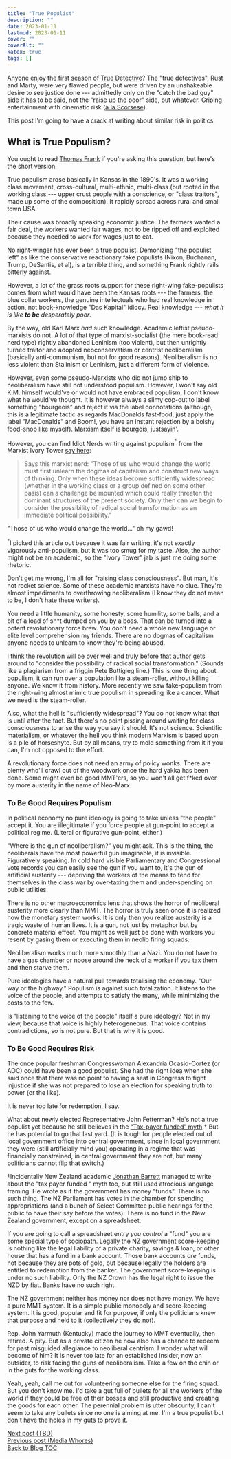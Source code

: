 ```yaml
---
title: "True Populist"
description: ""
date: 2023-01-11
lastmod: 2023-01-11
cover: ""
coverAlt: ""
katex: true
tags: []
---
```


Anyone enjoy the first season of [True Detective](http://www.hbo.com/true-detective)? 
The "true detectives", Rust and Marty, were very flawed people, but were driven by an 
unshakeable desire to see justice done --- admittedly only on the "catch the bad guy" 
side it has to be said, not the "raise up the poor" side, but whatever. Griping entertainment with cinematic risk 
([à la  Scorsese](https://www.filmstories.co.uk/news/martin-scorsese-on-why-content-will-never-be-cinema/)).

This post I'm going to have a crack at writing about similar risk in politics.

## What is True Populism?

You ought to read [Thomas Frank](https://www.youtube.com/watch?v=VWKsTzHwIsM) if 
you're asking this question, but here's the short version.

True populism arose basically in Kansas in the 1890's. It was a working class 
movement, cross-cultural, multi-ethnic, multi-class (but rooted in the working class 
--- upper crust people with a conscience, or "class traitors", made up some of 
the composition). It rapidly spread across rural and small town USA. 

Their cause was broadly speaking economic justice. The farmers 
wanted a fair deal, the workers wanted fair wages, not to be ripped off and exploited 
because they needed to work for wages just to eat.

No right-winger has ever been a true populist. Demonizing "the populist left" as 
like the conservative reactionary fake populists (Nixon, Buchanan, Trump, DeSantis, 
et al), is a terrible thing, and something Frank rightly rails bitterly against.

However, a lot of the grass roots support for these right-wing fake-populists comes 
from what would have been the Kansas roots --- the farmers, the blue collar workers, 
the genuine intellectuals who had real knowledge in action, not book-knowledge 
"Das Kapital" idiocy. Real knowledge --- *what it is like **to be** desperately poor*.

By the way, old Karl Marx *had* such knowledge. Academic leftist pseudo-marxists do 
not. A lot of that type of marxist-socialist (the mere book-read nerd type) rightly 
abandoned Leninism (too violent), but then unrightly turned traitor and adopted 
neoconservatism or centrist neoliberalism (basically anti-communism, but not for 
good reasons).  Neoliberalism is no less violent than Stalinism or Leninism, just a 
different form of violence.

However, even some pseudo-Marxists who did not jump ship to neoliberalism have still 
not understood populism. However, I won't say old K.M. himself would've or would not 
have embraced populism, I don't know what he would've thought. It is however always 
a slimy cop-out to label something "bourgeois" and reject it via the label 
connotations (although, this is a legitimate tactic as regards MacDonalds 
fast-food, just apply the label "MacDonalds" and Boom!, you have an instant 
rejection by a bolshy food-snob like myself). 
Marxism itself is bourgois, justsayin'.

However, you can find Idiot Nerds writing against populism${}^\ast$ from the 
Marxist Ivory Tower 
[say here](http://www.whatnextjournal.org.uk/Pages/Back/Wnext28/Populism.html):

> Says this marxist nerd: "Those of us who would change the world must first unlearn 
the dogmas of capitalism and construct new ways of thinking. Only when these ideas 
become sufficiently widespread (whether in the working class or a group defined on 
some other basis) can a challenge be mounted which could really threaten the dominant 
structures of the present society. Only then can we begin to consider the possibility 
of radical social transformation as an immediate political possibility."

"Those of us who would change the world..." oh my gawd! 

${}^\ast$I picked this article out because it was fair writing, it's not exactly 
vigorously anti-populism, but it was too smug for my taste. Also, the author might 
not be an academic, so the "Ivory Tower" jab is just me doing some rhetoric.

Don't get me wrong, I'm all for "raising class consciousness". But man, it's not 
rocket science. Some of these academic marxists have no clue. They're almost 
impediments to overthrowing neoliberalism (I know they do not mean to be, I don't 
hate these writers). 

You need a little humanity, some honesty, some humility, some balls, and a bit of a 
load of sh*t dumped on you by a boss. That can be turned into a potent revolutionary 
force brew. You don't need a whole new language or elite level comprehension my friends.
There are no dogmas of capitalism anyone needs to unlearn to know they're being abused.

I think the revolution will be over well and truly before that author gets around 
to "consider the possibility of radical social transformation." (Sounds like a 
plagiarism from a friggin Pete Buttigieg line.) This is one thing about populism, 
it can run over a population like a steam-roller, without killing anyone. We know it 
from history. More recently we saw fake-populism from the right-wing almost mimic true 
populism in spreading like a cancer.  What we need is the steam-roller. 

Also, what the hell is "sufficiently widespread"? You do not know what that is 
until after the fact. But there's no point pissing around waiting for class 
consciousness to arise the way you say it should. It's not science. Scientific 
materialism, or whatever the hell you think modern Marxism is based upon is a pile 
of horseshyte. But by all means, try to mold something from it if you can, I'm not 
opposed to the effort.

A revolutionary force does not need an army of policy wonks. There are plenty 
who'll crawl out of the woodwork once the hard yakka has been done. Some might even 
be good MMT'ers, so you won't all get f*ked over by more austerity in the name of 
Neo-Marx.


### To Be Good Requires Populism

In political economy no pure ideology is going to take unless "the people" accept it. 
You are illegitimate if you force people at gun-point to accept a political regime.
(Literal or figurative gun-point, either.)

"Where is the gun of neoliberalism?" you might ask. This is the thing, the 
neoliberals have the most powerful gun imaginable, it is invisible. Figuratively 
speaking. In cold hard visible Parliamentary and Congressional vote records you can 
easily see the gun if you want to, it's the gun of artificial austerity --- depriving 
the workers of the means to fend for themselves in the class war by over-taxing them 
and under-spending on public utilities.

There is no other macroeconomics lens that shows the horror of neoliberal austerity 
more clearly than MMT. The horror is truly seen once it is realized how the 
monetary system works. It is only then you realize austerity is a tragic waste of 
human lives. It is a gun, not just by metaphor but by concrete material effect. You 
might as well just be done with workers you resent by gasing them or executing them 
in neolib firing squads.

Neoliberalism works much more smoothly than a Nazi. You do not have to have a 
gas chamber or noose around the neck of a worker if you tax them and then starve them.

Pure ideologies have a natural pull towards totalising the economy. 
"Our way or the highway." Populism is against such totalization. It listens to the 
voice of the people, and attempts to satisfy the many, while minimizing the costs 
to the few.

Is "listening to the voice of the people" itself a pure ideology? Not in my view, 
because that voice is highly heterogeneous. That voice contains contradictions, 
so is not pure. But that is why it is good.


### To Be Good Requires Risk

The once popular freshman Congresswoman Alexandria Ocasio-Cortez (or AOC) could have 
been a good populist. She had the right idea when she said once that there was no point 
to having a seat in Congress to fight injustice if she was not prepared to lose an 
election for speaking truth to power (or the like).

It is never too late for redemption, I say.

What about newly elected Representative John Fetterman? He's not a true populist 
yet because he still believes in the 
[“Tax-payer funded” myth](https://www.thecrimson.com/column/a-time-for-new-ideas/article/2020/3/18/gilbert-myth-of-taxpayer-money/).${}\dagger$ 
But he has potential to go that last yard. (It is tough for people elected out of 
local government office into central government, since in local government they were 
(still artificially mind you) operating in a regime that was financially constrained, 
in central government they are not, but many politicians cannot flip that switch.)

${}\dagger$Incidentally New Zealand academic [Jonathan Barrett](https://theconversation.com/government-funds-are-not-taxpayer-money-media-and-politicians-should-stop-confusing-the-two-153195) managed to write about 
the "tax payer funded " myth too, but still used atrocious language framing. He wrote 
as if the government has money "funds". There is no such thing. The NZ Parliament 
has votes in the chamber for spending appropriations (and a bunch of Select Committee 
public hearings for the public to have their say before the votes). There is no fund 
in the New Zealand government, except on a spreadsheet. 

If you are going to call a spreadsheet entry *you control* a "fund" you are some 
special type of sociopath. Legally the NZ government score-keeping is nothing like 
the legal liability of a private charity, savings & loan, or other house that has a 
fund in a bank account. Those bank accounts *are* funds, not because they are pots of 
gold, but because legally the holders are entitled to redemption from the banker. The 
government score-keeping is under no such liability. Only the NZ Crown has the legal 
right to issue the NZD by fiat. Banks have no such right.

The NZ government neither has money nor does not have money. We have a pure MMT 
system. It is a simple public monopoly and score-keeping system. It is good, popular 
and fit for purpose, if only the politicians knew that purpose and held to it 
(collectively they do not).

Rep. John Yarmuth (Kentucky) made the journey to MMT eventually, then retired. A pity. 
But as a private citizen he now also has a chance to redeem for past misguided 
allegiance to neoliberal centrism. I wonder what will become of him? It is never too 
late for an established insider, now an outsider, to risk facing the guns of neoliberalism. Take a few on the chin or in the guts for the working class.

Yeah, yeah, call me out for volunteering someone else for the firing squad. But you 
don't know me. I'd take a gut full of bullets for all the workers of the world if 
they could be free of their bosses and still productive and creating the goods for 
each other. The perennial problem is utter obscurity, I can't seem to take any 
bullets since no one is aiming at me. I'm a true populist but don't have the holes 
in my guts to prove it. 


[Next post (TBD)](./)  
[Previous post (Media Whores)](../15_media_whores)    
[Back to Blog TOC](../)
